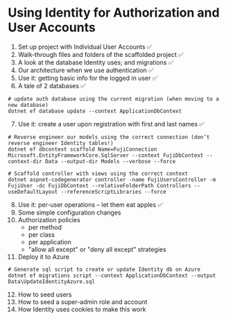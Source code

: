 # Using Identity for Authorization and User Accounts

1. Set up project with Individual User Accounts &#9989;
2. Walk-through files and folders of the scaffolded project &#9989;
3. A look at the database Identity uses; and migrations &#9989;
4. Our architecture when we use authentication &#9989;
5. Use it: getting basic info for the logged in user &#9989;
6. A tale of 2 databases &#9989;
```
# update auth database using the current migration (when moving to a new database)
dotnet ef database update --context ApplicationDbContext
```
7. Use it: create a user upon registration with first and last names &#9989;
```
# Reverse engineer our models using the correct connection (don’t reverse engineer Identity tables!)
dotnet ef dbcontext scaffold Name=FujiConnection Microsoft.EntityFrameworkCore.SqlServer --context FujiDbContext --context-dir Data --output-dir Models --verbose --force

# Scaffold controller with views using the correct context
dotnet aspnet-codegenerator controller -name FujiUsersController -m FujiUser -dc FujiDbContext --relativeFolderPath Controllers --useDefaultLayout --referenceScriptLibraries --force
```
8. Use it: per-user operations – let them eat apples &#9989;
9. Some simple configuration changes
10. Authorization policies
    - per method
    - per class
    - per application
    - "allow all except" or "deny all except" strategies
11. Deploy it to Azure
```
# Generate sql script to create or update Identity db on Azure
dotnet ef migrations script --context ApplicationDbContext --output Data\UpdateIdentityAzure.sql
```
12. How to seed users
13. How to seed a super-admin role and account
14. How Identity uses cookies to make this work